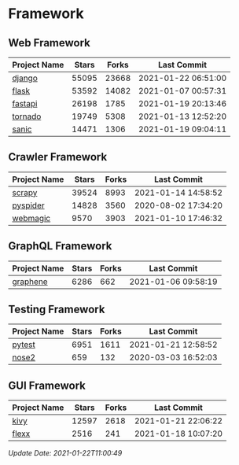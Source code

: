 # Framework

## Web Framework
| Project Name | Stars | Forks | Last Commit |
| ------------ | ----- | ----- | ----------- |
| [django](https://github.com/django/django) | 55095 | 23668 | 2021-01-22 06:51:00 |
| [flask](https://github.com/pallets/flask) | 53592 | 14082 | 2021-01-07 00:57:31 |
| [fastapi](https://github.com/tiangolo/fastapi) | 26198 | 1785 | 2021-01-19 20:13:46 |
| [tornado](https://github.com/tornadoweb/tornado) | 19749 | 5308 | 2021-01-13 12:52:20 |
| [sanic](https://github.com/sanic-org/sanic) | 14471 | 1306 | 2021-01-19 09:04:11 |

## Crawler Framework
| Project Name | Stars | Forks | Last Commit |
| ------------ | ----- | ----- | ----------- |
| [scrapy](https://github.com/scrapy/scrapy) | 39524 | 8993 | 2021-01-14 14:58:52 |
| [pyspider](https://github.com/binux/pyspider) | 14828 | 3560 | 2020-08-02 17:34:20 |
| [webmagic](https://github.com/code4craft/webmagic) | 9570 | 3903 | 2021-01-10 17:46:32 |

## GraphQL Framework
| Project Name | Stars | Forks | Last Commit |
| ------------ | ----- | ----- | ----------- |
| [graphene](https://github.com/graphql-python/graphene) | 6286 | 662 | 2021-01-06 09:58:19 |

## Testing Framework
| Project Name | Stars | Forks | Last Commit |
| ------------ | ----- | ----- | ----------- |
| [pytest](https://github.com/pytest-dev/pytest) | 6951 | 1611 | 2021-01-21 12:58:52 |
| [nose2](https://github.com/nose-devs/nose2) | 659 | 132 | 2020-03-03 16:52:03 |

## GUI Framework
| Project Name | Stars | Forks | Last Commit |
| ------------ | ----- | ----- | ----------- |
| [kivy](https://github.com/kivy/kivy) | 12597 | 2618 | 2021-01-21 22:06:22 |
| [flexx](https://github.com/flexxui/flexx) | 2516 | 241 | 2021-01-18 10:07:20 |

*Update Date: 2021-01-22T11:00:49*